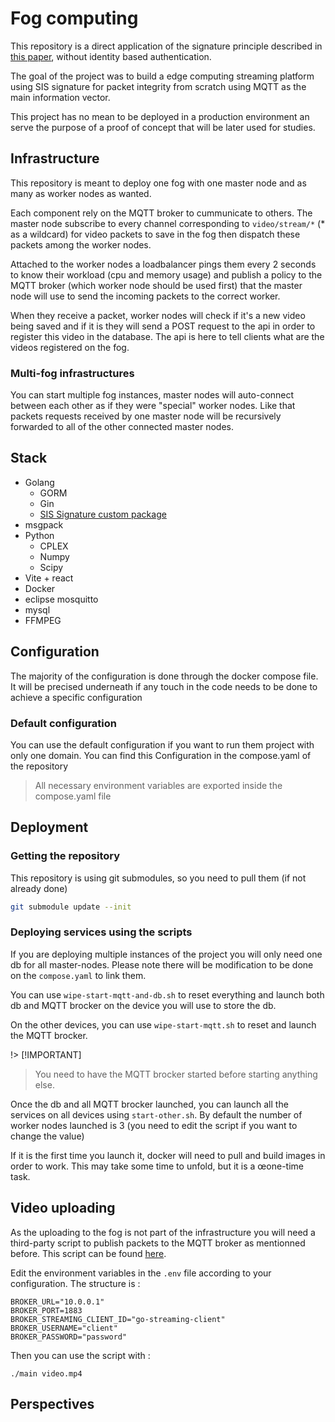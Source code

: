 # Fog computing

This repository is a direct application of the signature
principle described in [this paper](https://www.sciencedirect.com/science/article/abs/pii/S0167739X23003163),
without identity based authentication.

The goal of the project was to build a edge computing streaming platform using SIS
signature for packet integrity from scratch using MQTT as the main information vector.

This project has no mean to be deployed in a production environment an serve the
purpose of a proof of concept that will be later used for studies.

## Infrastructure

This repository is meant to deploy one fog with one master node and as many as worker nodes as wanted.

Each component rely on the MQTT broker to cummunicate to others.
The master node subscribe to every channel corresponding to `video/stream/*` (* as a wildcard) for video packets to save in the fog then dispatch these packets among the worker nodes.

Attached to the worker nodes a loadbalancer pings them every 2 seconds to know their workload (cpu and memory usage) and publish a policy to the MQTT broker (which worker node should be used first) that the master node will use to send the incoming packets to the correct worker.

When they receive a packet, worker nodes will check if it's a new video being saved and if it is they will send a POST request to the api in order to register this video in the database.
The api is here to tell clients what are the videos registered on the fog.

### Multi-fog infrastructures

You can start multiple fog instances, master nodes will auto-connect between each other as if they were "special" worker nodes.
Like that packets requests received by one master node will be recursively forwarded to all of the other connected master nodes.

## Stack

- Golang
  - GORM
  - Gin
  - [SIS Signature custom package](https://github.com/f7ed0/golang_SIS_SIG)
- msgpack
- Python
  - CPLEX
  - Numpy
  - Scipy
- Vite + react
- Docker
- eclipse mosquitto
- mysql
- FFMPEG

## Configuration

The majority of the configuration is done through the docker
compose file. It will be precised underneath if any touch in
the code needs to be done to achieve a specific configuration

### Default configuration

You can use the default configuration if you want to run them
project with only one domain. You can find this Configuration
in the compose.yaml of the repository

> All necessary environment variables are exported inside the compose.yaml file

## Deployment

### Getting the repository

This repository is using git submodules, so you need to pull
them (if not already done)

```bash
git submodule update --init
```

### Deploying services using the scripts

If you are deploying multiple instances of the project you will only
need one db for all master-nodes. Please note there will be modification
to be done on the `compose.yaml` to link them.

You can use `wipe-start-mqtt-and-db.sh` to reset everything and launch
both db and MQTT brocker on the device you will use to store the db.

On the other devices, you can use `wipe-start-mqtt.sh` to reset and
launch the MQTT brocker.

!> [!IMPORTANT]
> You need to have the MQTT brocker started before starting anything else.

Once the db and all MQTT brocker launched, you can launch all the services on
all devices using `start-other.sh`. By default the number of worker nodes launched
is 3 (you need to edit the script if you want to change the value)

If it is the first time you launch it, docker will need to pull and build
images in order to work. This may take some time to unfold, but it is a
œone-time task.

## Video uploading

As the uploading to the fog is not part of the infrastructure you will need a third-party script to publish packets to the MQTT broker as mentionned before. This script can be found [here](https://github.com/Miunn/mqtt-streaming-client).

Edit the environment variables in the `.env` file according to your configuration. The structure is :

```
BROKER_URL="10.0.0.1"
BROKER_PORT=1883
BROKER_STREAMING_CLIENT_ID="go-streaming-client"
BROKER_USERNAME="client"
BROKER_PASSWORD="password"
```

Then you can use the script with :

`./main video.mp4`

## Perspectives

